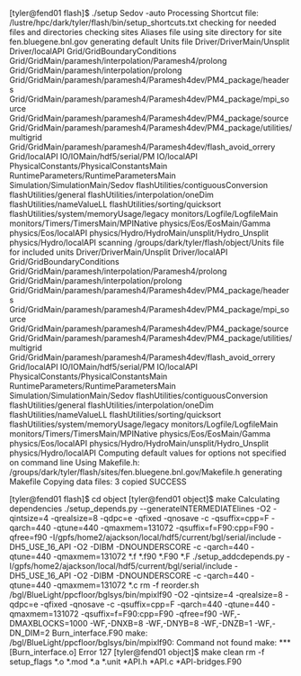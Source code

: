 [tyler@fend01 flash]$ ./setup Sedov -auto
Processing Shortcut file: /lustre/hpc/dark/tyler/flash/bin/setup_shortcuts.txt
checking for needed files and directories
    checking sites Aliases file
    using site directory for site fen.bluegene.bnl.gov
generating default Units file
    Driver/DriverMain/Unsplit
    Driver/localAPI
    Grid/GridBoundaryConditions
    Grid/GridMain/paramesh/interpolation/Paramesh4/prolong
    Grid/GridMain/paramesh/interpolation/prolong
    Grid/GridMain/paramesh/paramesh4/Paramesh4dev/PM4_package/headers
    Grid/GridMain/paramesh/paramesh4/Paramesh4dev/PM4_package/mpi_source
    Grid/GridMain/paramesh/paramesh4/Paramesh4dev/PM4_package/source
    Grid/GridMain/paramesh/paramesh4/Paramesh4dev/PM4_package/utilities/multigrid
    Grid/GridMain/paramesh/paramesh4/Paramesh4dev/flash_avoid_orrery
    Grid/localAPI
    IO/IOMain/hdf5/serial/PM
    IO/localAPI
    PhysicalConstants/PhysicalConstantsMain
    RuntimeParameters/RuntimeParametersMain
    Simulation/SimulationMain/Sedov
    flashUtilities/contiguousConversion
    flashUtilities/general
    flashUtilities/interpolation/oneDim
    flashUtilities/nameValueLL
    flashUtilities/sorting/quicksort
    flashUtilities/system/memoryUsage/legacy
    monitors/Logfile/LogfileMain
    monitors/Timers/TimersMain/MPINative
    physics/Eos/EosMain/Gamma
    physics/Eos/localAPI
    physics/Hydro/HydroMain/unsplit/Hydro_Unsplit
    physics/Hydro/localAPI
scanning /groups/dark/tyler/flash/object/Units file for included units
    Driver/DriverMain/Unsplit
    Driver/localAPI
    Grid/GridBoundaryConditions
    Grid/GridMain/paramesh/interpolation/Paramesh4/prolong
    Grid/GridMain/paramesh/interpolation/prolong
    Grid/GridMain/paramesh/paramesh4/Paramesh4dev/PM4_package/headers
    Grid/GridMain/paramesh/paramesh4/Paramesh4dev/PM4_package/mpi_source
    Grid/GridMain/paramesh/paramesh4/Paramesh4dev/PM4_package/source
    Grid/GridMain/paramesh/paramesh4/Paramesh4dev/PM4_package/utilities/multigrid
    Grid/GridMain/paramesh/paramesh4/Paramesh4dev/flash_avoid_orrery
    Grid/localAPI
    IO/IOMain/hdf5/serial/PM
    IO/localAPI
    PhysicalConstants/PhysicalConstantsMain
    RuntimeParameters/RuntimeParametersMain
    Simulation/SimulationMain/Sedov
    flashUtilities/contiguousConversion
    flashUtilities/general
    flashUtilities/interpolation/oneDim
    flashUtilities/nameValueLL
    flashUtilities/sorting/quicksort
    flashUtilities/system/memoryUsage/legacy
    monitors/Logfile/LogfileMain
    monitors/Timers/TimersMain/MPINative
    physics/Eos/EosMain/Gamma
    physics/Eos/localAPI
    physics/Hydro/HydroMain/unsplit/Hydro_Unsplit
    physics/Hydro/localAPI
Computing default values for options not specified on command line
Using Makefile.h: /groups/dark/tyler/flash/sites/fen.bluegene.bnl.gov/Makefile.h
generating Makefile
Copying data files: 3 copied
SUCCESS

[tyler@fend01 flash]$ cd object
[tyler@fend01 object]$ make
Calculating dependencies
./setup_depends.py --generateINTERMEDIATElines -O2 -qintsize=4 -qrealsize=8 -qdpc=e -qfixed -qnosave -c -qsuffix=cpp=F -qarch=440 -qtune=440 -qmaxmem=131072 -qsuffix=f=F90:cpp=F90 -qfree=f90 -I/gpfs/home2/ajackson/local/hdf5/current/bgl/serial/include -DH5_USE_16_API -O2 -DIBM -DNOUNDERSCORE -c -qarch=440 -qtune=440 -qmaxmem=131072 *.f *.f90 *.F90 *.F
./setup_addcdepends.py -I/gpfs/home2/ajackson/local/hdf5/current/bgl/serial/include -DH5_USE_16_API -O2 -DIBM -DNOUNDERSCORE -c -qarch=440 -qtune=440 -qmaxmem=131072 *.c
rm -f reorder.sh
/bgl/BlueLight/ppcfloor/bglsys/bin/mpixlf90 -O2 -qintsize=4 -qrealsize=8 -qdpc=e -qfixed -qnosave -c -qsuffix=cpp=F -qarch=440 -qtune=440 -qmaxmem=131072 -qsuffix=f=F90:cpp=F90 -qfree=f90 -WF,-DMAXBLOCKS=1000 -WF,-DNXB=8 -WF,-DNYB=8 -WF,-DNZB=1 -WF,-DN_DIM=2 Burn_interface.F90
make: /bgl/BlueLight/ppcfloor/bglsys/bin/mpixlf90: Command not found
make: *** [Burn_interface.o] Error 127
[tyler@fend01 object]$ make clean
rm -f setup_flags *.o *.mod *.a *.unit *API.h *API.c *API-bridges.F90